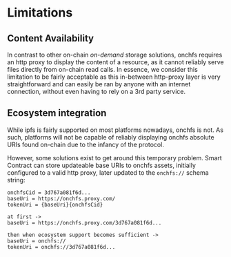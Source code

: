 # Limitations

## Content Availability

In contrast to other on-chain _on-demand_ storage solutions, onchfs requires an http proxy to display the content of a resource, as it cannot reliably serve files directly from on-chain read calls. In essence, we consider this limitation to be fairly acceptable as this in-between http-proxy layer is very straightforward and can easily be ran by anyone with an internet connection, without even having to rely on a 3rd party service.

## Ecosystem integration

While ipfs is fairly supported on most platforms nowadays, onchfs is not. As such, platforms will not be capable of reliably displaying onchfs absolute URIs found on-chain due to the infancy of the protocol.

However, some solutions exist to get around this temporary problem. Smart Contract can store updateable base URIs to onchfs assets, initially configured to a valid http proxy, later updated to the `onchfs://` schema string:

```
onchfsCid = 3d767a081f6d...
baseUri = https://onchfs.proxy.com/
tokenUri = {baseUri}{onchfsCid}

at first ->
baseUri = https://onchfs.proxy.com/3d767a081f6d...

then when ecosystem support becomes sufficient ->
baseUri = onchfs://
tokenUri = onchfs://3d767a081f6d...
```
